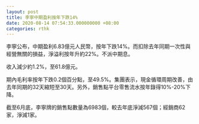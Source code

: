 ```yaml
---
layout: post
title: 李寧中期盈利按年下跌14%
date: 2020-08-14 07:54:33.000000000 +08:00
categories: rthk
---
```


李寧公布，中期盈利6.83億元人民幣，按年下跌14%。而扣除去年同期一次性與經營無關的損益，淨溢利按年升約22%。不派中期息。

收入減少約1.2%，至61.8億元。

期內毛利率按年下跌0.2個百分點，至49.5%。集團表示，現金循環周期改善，由去年同期的32天縮短至30天。另外，銷售點平台零售流水按年錄得10%-20%下降。

截至6月底，李寧牌的銷售點數量為6983個，較去年底淨減567個；經銷商62家，淨減1家。
